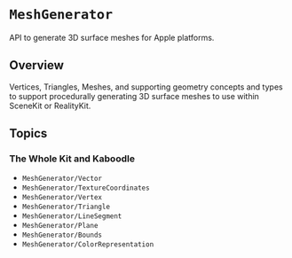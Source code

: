 # ``MeshGenerator``

API to generate 3D surface meshes for Apple platforms.

## Overview

Vertices, Triangles, Meshes, and supporting geometry concepts and types to support procedurally generating 3D surface meshes to use within SceneKit or RealityKit. 

## Topics

### The Whole Kit and Kaboodle

- ``MeshGenerator/Vector``
- ``MeshGenerator/TextureCoordinates``
- ``MeshGenerator/Vertex``
- ``MeshGenerator/Triangle``
- ``MeshGenerator/LineSegment``
- ``MeshGenerator/Plane``
- ``MeshGenerator/Bounds``
- ``MeshGenerator/ColorRepresentation``
